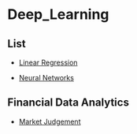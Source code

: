 # Deep_Learning

## List

- [Linear Regression](https://github.com/vctr7/Deep_Learning/tree/master/linear_regression)

- [Neural Networks](https://github.com/vctr7/Deep_Learning/tree/master/neural_networks)


## Financial Data Analytics

- [Market Judgement](https://github.com/vctr7/Deep_Learning/tree/master/Financial_data_analysis)
